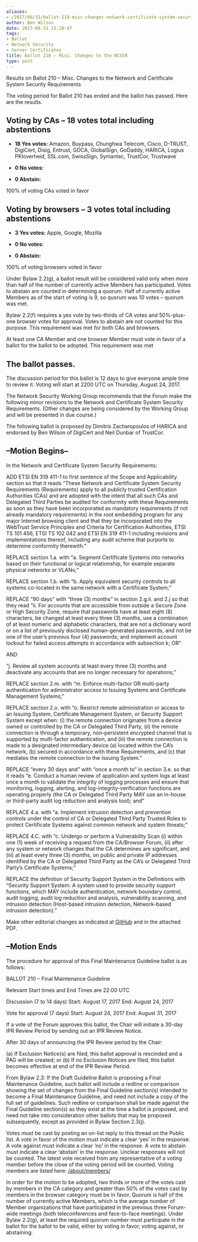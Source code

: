 ```yaml
---
aliases:
- /2017/08/31/ballot-210-misc-changes-network-certificate-system-security-requirements/
author: Ben Wilson
date: 2017-08-31 15:20:47
tags:
- Ballot
- Network Security
- Server Certificates
title: Ballot 210 – Misc. Changes to the NCSSR
type: post
---
```


Results on Ballot 210 – Misc. Changes to the Network and Certificate System Security Requirements

The voting period for Ballot 210 has ended and the ballot has passed. Here are the results.

## Voting by CAs – 18 votes total including abstentions

- **18 Yes votes:** Amazon, Buypass, Chunghwa Telecom, Cisco, D-TRUST, DigiCert, Disig, Entrust, GDCA, GlobalSign, GoDaddy, HARICA, Logius PKIoverheid, SSL.com, SwissSign, Symantec, TrustCor, Trustwave

- **0 No votes:**

- **0 Abstain:**

100% of voting CAs voted in favor

## Voting by browsers – 3 votes total including abstentions

- **3 Yes votes:** Apple, Google, Mozilla

- **0 No votes:**

- **0 Abstain:**

100% of voting browsers voted in favor

Under Bylaw 2.2(g), a ballot result will be considered valid only when more than half of the number of currently active Members has participated. Votes to abstain are counted in determining a quorum. Half of currently active Members as of the start of voting is 9, so quorum was 10 votes – quorum was met.

Bylaw 2.2(f) requires a yes vote by two-thirds of CA votes and 50%-plus-one browser votes for approval. Votes to abstain are not counted for this purpose. This requirement was met for both CAs and browsers.

At least one CA Member and one browser Member must vote in favor of a ballot for the ballot to be adopted. This requirement was met

## The ballot passes.

The discussion period for this ballot is 12 days to give everyone ample time to review it. Voting will start at 2200 UTC on Thursday, August 24, 2017.

The Network Security Working Group recommends that the Forum make the following minor revisions to the Network and Certificate System Security Requirements. (Other changes are being considered by the Working Group and will be presented in due course.)

The following ballot is proposed by Dimitris Zacharopoulos of HARICA and endorsed by Ben Wilson of DigiCert and Neil Dunbar of TrustCor.

## –Motion Begins–

In the Network and Certificate System Security Requirements:

ADD ETSI EN 319 411-1 to first sentence of the Scope and Applicability section so that it reads “These Network and Certificate System Security Requirements (Requirements) apply to all publicly trusted Certification Authorities (CAs) and are adopted with the intent that all such CAs and Delegated Third Parties be audited for conformity with these Requirements as soon as they have been incorporated as mandatory requirements (if not already mandatory requirements) in the root embedding program for any major Internet browsing client and that they be incorporated into the WebTrust Service Principles and Criteria for Certification Authorities, ETSI TS 101 456, ETSI TS 102 042 and ETSI EN 319 411-1 including revisions and implementations thereof, including any audit scheme that purports to determine conformity therewith.”

REPLACE section 1.a. with “a. Segment Certificate Systems into networks based on their functional or logical relationship, for example separate physical networks or VLANs;”

REPLACE section 1.b. with “b. Apply equivalent security controls to all systems co-located in the same network with a Certificate System;”

REPLACE “90 days” with “three (3) months” in section 2.g.ii. and 2.j so that they read “ii. For accounts that are accessible from outside a Secure Zone or High Security Zone, require that passwords have at least eight (8) characters, be changed at least every three (3) months, use a combination of at least numeric and alphabetic characters, that are not a dictionary word or on a list of previously disclosed human-generated passwords, and not be one of the user’s previous four (4) passwords; and implement account lockout for failed access attempts in accordance with subsection k; OR”

AND

“j. Review all system accounts at least every three (3) months and deactivate any accounts that are no longer necessary for operations;”

REPLACE section 2.m. with “m. Enforce multi-factor OR multi-party authentication for administrator access to Issuing Systems and Certificate Management Systems;”

REPLACE section 2.o. with “o. Restrict remote administration or access to an Issuing System, Certificate Management System, or Security Support System except when: (i) the remote connection originates from a device owned or controlled by the CA or Delegated Third Party, (ii) the remote connection is through a temporary, non-persistent encrypted channel that is supported by multi-factor authentication, and (iii) the remote connection is made to a designated intermediary device (a) located within the CA’s network, (b) secured in accordance with these Requirements, and (c) that mediates the remote connection to the Issuing System.”

REPLACE “every 30 days and” with “once a month to” in section 3.e. so that it reads “e. Conduct a human review of application and system logs at least once a month to validate the integrity of logging processes and ensure that monitoring, logging, alerting, and log-integrity-verification functions are operating properly (the CA or Delegated Third Party MAY use an in-house or third-party audit log reduction and analysis tool); and”

REPLACE 4.a. with “a. Implement intrusion detection and prevention controls under the control of CA or Delegated Third Party Trusted Roles to protect Certificate Systems against common network and system threats;”

REPLACE 4.C. with “c. Undergo or perform a Vulnerability Scan (i) within one (1) week of receiving a request from the CA/Browser Forum, (ii) after any system or network changes that the CA determines are significant, and (iii) at least every three (3) months, on public and private IP addresses identified by the CA or Delegated Third Party as the CA’s or Delegated Third Party’s Certificate Systems;”

REPLACE the definition of Security Support System in the Definitions with “Security Support System: A system used to provide security support functions, which MAY include authentication, network boundary control, audit logging, audit log reduction and analysis, vulnerability scanning, and intrusion detection (Host-based intrusion detection, Network-based intrusion detection).”

Make other editorial changes as indicated at [GitHub](https://github.com/cabforum/documents/pull/64/files) and in the attached PDF.

## –Motion Ends

The procedure for approval of this Final Maintenance Guideline ballot is as follows:

BALLOT 210 – Final Maintenance Guideline

Relevant Start times and End Times are 22:00 UTC

Discussion (7 to 14 days) Start: August 17, 2017 End: August 24, 2017

Vote for approval (7 days) Start: August 24, 2017 End: August 31, 2017

If a vote of the Forum approves this ballot, the Chair will initiate a 30-day IPR Review Period by sending out an IPR Review Notice.

After 30 days of announcing the IPR Review period by the Chair:

(a) If Exclusion Notice(s) are filed, this ballot approval is rescinded and a PAG will be created; or (b) If no Exclusion Notices are filed, this ballot becomes effective at end of the IPR Review Period.

From Bylaw 2.3: If the Draft Guideline Ballot is proposing a Final Maintenance Guideline, such ballot will include a redline or comparison showing the set of changes from the Final Guideline section(s) intended to become a Final Maintenance Guideline, and need not include a copy of the full set of guidelines. Such redline or comparison shall be made against the Final Guideline section(s) as they exist at the time a ballot is proposed, and need not take into consideration other ballots that may be proposed subsequently, except as provided in Bylaw Section 2.3(j).

Votes must be cast by posting an on-list reply to this thread on the Public list. A vote in favor of the motion must indicate a clear ‘yes’ in the response. A vote against must indicate a clear ‘no’ in the response. A vote to abstain must indicate a clear ‘abstain’ in the response. Unclear responses will not be counted. The latest vote received from any representative of a voting member before the close of the voting period will be counted. Voting members are listed here: [/about/members/](/about/members/)

In order for the motion to be adopted, two thirds or more of the votes cast by members in the CA category and greater than 50% of the votes cast by members in the browser category must be in favor. Quorum is half of the number of currently active Members, which is the average number of Member organizations that have participated in the previous three Forum-wide meetings (both teleconferences and face-to-face meetings). Under Bylaw 2.2(g), at least the required quorum number must participate in the ballot for the ballot to be valid, either by voting in favor, voting against, or abstaining.
